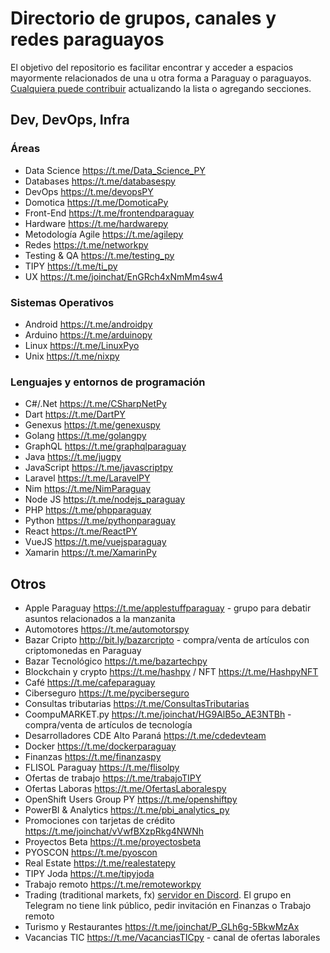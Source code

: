 # Directorio de grupos, canales y redes paraguayos

El objetivo del repositorio es facilitar encontrar y acceder a espacios mayormente relacionados de una u otra forma a Paraguay o paraguayos.
[Cualquiera puede contribuir](CONTRIBUTING.md) actualizando la lista o agregando secciones.

## Dev, DevOps, Infra

### Áreas
* Data Science https://t.me/Data_Science_PY
* Databases https://t.me/databasespy
* DevOps https://t.me/devopsPY
* Domotica https://t.me/DomoticaPy
* Front-End https://t.me/frontendparaguay
* Hardware https://t.me/hardwarepy
* Metodología Agile https://t.me/agilepy
* Redes https://t.me/networkpy
* Testing & QA https://t.me/testing_py
* TIPY https://t.me/ti_py
* UX https://t.me/joinchat/EnGRch4xNmMm4sw4



### Sistemas Operativos
* Android https://t.me/androidpy
* Arduino https://t.me/arduinopy
* Linux https://t.me/LinuxPyo
* Unix https://t.me/nixpy


### Lenguajes y entornos de programación
* C#/.Net https://t.me/CSharpNetPy
* Dart https://t.me/DartPY
* Genexus https://t.me/genexuspy
* Golang https://t.me/golangpy
* GraphQL https://t.me/graphqlparaguay
* Java https://t.me/jugpy
* JavaScript https://t.me/javascriptpy
* Laravel https://t.me/LaravelPY
* Nim https://t.me/NimParaguay
* Node JS https://t.me/nodejs_paraguay
* PHP https://t.me/phpparaguay
* Python https://t.me/pythonparaguay
* React https://t.me/ReactPY
* VueJS https://t.me/vuejsparaguay
* Xamarin https://t.me/XamarinPy

## Otros
* Apple Paraguay https://t.me/applestuffparaguay - grupo para debatir asuntos relacionados a la manzanita
* Automotores https://t.me/automotorspy
* Bazar Cripto http://bit.ly/bazarcripto - compra/venta de artículos con criptomonedas en Paraguay
* Bazar Tecnológico https://t.me/bazartechpy
* Blockchain y crypto https://t.me/hashpy / NFT https://t.me/HashpyNFT
* Café https://t.me/cafeparaguay
* Ciberseguro https://t.me/pyciberseguro
* Consultas tributarias https://t.me/ConsultasTributarias
* CoompuMARKET.py  https://t.me/joinchat/HG9AlB5o_AE3NTBh - compra/venta de artículos de tecnología
* Desarrolladores CDE Alto Paraná https://t.me/cdedevteam
* Docker https://t.me/dockerparaguay
* Finanzas https://t.me/finanzaspy
* FLISOL Paraguay https://t.me/flisolpy
* Ofertas de trabajo https://t.me/trabajoTIPY
* Ofertas Laboras https://t.me/OfertasLaboralespy
* OpenShift Users Group PY https://t.me/openshiftpy
* PowerBI & Analytics https://t.me/pbi_analytics_py
* Promociones con tarjetas de crédito https://t.me/joinchat/vVwfBXzpRkg4NWNh
* Proyectos Beta https://t.me/proyectosbeta
* PYOSCON https://t.me/pyoscon
* Real Estate https://t.me/realestatepy
* TIPY Joda https://t.me/tipyjoda
* Trabajo remoto https://t.me/remoteworkpy
* Trading (traditional markets, fx) [servidor en Discord](https://discord.gg/Qtz9nTX5). El grupo en Telegram no tiene link público, pedir invitación en Finanzas o Trabajo remoto
* Turismo y Restaurantes https://t.me/joinchat/P_GLh6g-5BkwMzAx
* Vacancias TIC https://t.me/VacanciasTICpy - canal de ofertas laborales
